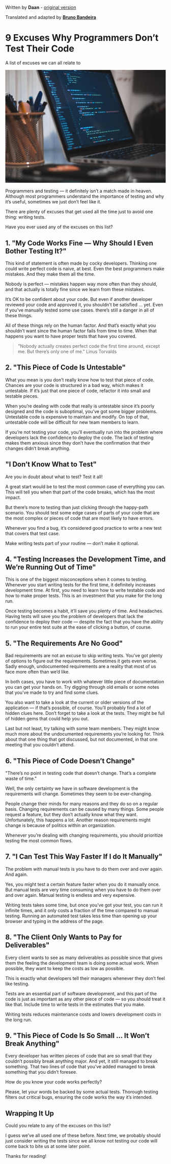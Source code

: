 Written by **Daan** - [original version](https://medium.com/better-programming/9-excuses-why-programmers-dont-test-their-code-8860a616b1b5)

Translated and adapted by [**Bruno Bandeira**](https://github.com/brunobandev/translated-code)

# 9 Excuses Why Programmers Don’t Test Their Code
A list of excuses we can all relate to

![alt text](004-files/001.jpeg "Code Testing")

Programmers and testing — it definitely isn’t a match made in heaven. Although most programmers understand the importance of testing and why it’s useful, sometimes we just don’t feel like it.

There are plenty of excuses that get used all the time just to avoid one thing: writing tests.

Have you ever used any of the excuses on this list?

## 1. "My Code Works Fine — Why Should I Even Bother Testing It?"
This kind of statement is often made by cocky developers. Thinking one could write perfect code is naive, at best. Even the best programmers make mistakes. And they make them all the time.

Nobody is perfect — mistakes happen way more often than they should, and that actually is totally fine since we learn from these mistakes.

It’s OK to be confident about your code. But even if another developer reviewed your code and approved it, you shouldn’t be satisfied … yet. Even if you’ve manually tested some use cases. there’s still a danger in all of these things.

All of these things rely on the human factor. And that’s exactly what you shouldn’t want since the human factor fails from time to time. When that happens you want to have proper tests that have you covered.

> "Nobody actually creates perfect code the first time around, except me. But there’s only one of me." Linus Torvalds

## 2. "This Piece of Code Is Untestable"
What you mean is you don’t really know how to test that piece of code. Chances are your code is structured in a bad way, which makes it untestable. If it’s just that one piece of code, refactor it into small and testable pieces.

When you’re dealing with code that really is untestable since it’s poorly designed and the code is suboptimal, you’ve got some bigger problems. Untestable code is expensive to maintain and modify. On top of that, untestable code will be difficult for new team members to learn.

If you’re not testing your code, you’ll eventually run into the problem where developers lack the confidence to deploy the code. The lack of testing makes them anxious since they don’t have the confirmation that their changes didn’t break anything.

## "I Don’t Know What to Test"
Are you in doubt about what to test? Test it all!

A great start would be to test the most common case of everything you can. This will tell you when that part of the code breaks, which has the most impact.

But there’s more to testing than just clicking through the happy-path scenario. You should test some edge cases of parts of your code that are the most complex or pieces of code that are most likely to have errors.

Whenever you find a bug, it’s considered good practice to write a new test that covers that test case.

Make writing tests part of your routine — don’t make it optional.

## 4. "Testing Increases the Development Time, and We’re Running Out of Time"

This is one of the biggest misconceptions when it comes to testing. Whenever you start writing tests for the first time, it definitely increases development time. At first, you need to learn how to write testable code and how to make proper tests. This is an investment that you make for the long run.

Once testing becomes a habit, it’ll save you plenty of time. And headaches. Having tests will save you the problem of developers that lack the confidence to deploy their code — despite the fact that you have the ability to run your entire test suite at the ease of clicking a button, of course.

## 5. "The Requirements Are No Good"
Bad requirements are not an excuse to skip writing tests. You’ve got plenty of options to figure out the requirements. Sometimes it gets even worse. Sadly enough, undocumented requirements are a reality that most of us face more often than we’d like.

In both cases, you have to work with whatever little piece of documentation you can get your hands on. Try digging through old emails or some notes that you’ve made to try and find some clues.

You also want to take a look at the current or older versions of the application — if that’s possible, of course. You’ll probably find a lot of hidden clues here. Don’t forget to take a look at the tests. They might be full of hidden gems that could help you out.

Last but not least, try talking with some team members. They might know much more about the undocumented requirements you’re looking for. Think about that one thing that got discussed, but not documented, in that one meeting that you couldn’t attend.

## 6. "This Piece of Code Doesn’t Change"
"There’s no point in testing code that doesn’t change. That’s a complete waste of time."

Well, the only certainty we have in software development is the requirements will change. Sometimes they seem to be ever-changing.

People change their minds for many reasons and they do so on a regular basis. Changing requirements can be caused by many things. Some people request a feature, but they don’t actually know what they want. Unfortunately, this happens a lot. Another reason requirements might change is because of politics within an organization.

Whenever you’re dealing with changing requirements, you should prioritize testing the most common flows.

## 7. "I Can Test This Way Faster If I do It Manually"
The problem with manual tests is you have to do them over and over again. And again.

Yes, you might test a certain feature faster when you do it manually once. But manual tests are very time consuming when you have to do them over and over again. Manual testing is endless and very expensive.

Writing tests takes some time, but once you’ve got your test, you can run it infinite times, and it only costs a fraction of the time compared to manual testing. Running an automated test takes less time than opening up your browser and typing in the address of the page.

## 8. "The Client Only Wants to Pay for Deliverables" 
Every client wants to see as many deliverables as possible since that gives them the feeling the development team is doing some actual work. When possible, they want to keep the costs as low as possible.

This is exactly what developers tell their managers whenever they don’t feel like testing.

Tests are an essential part of software development, and this part of the code is just as important as any other piece of code — so you should treat it like that. Include time to write tests in the estimates that you make.

Writing tests reduces maintenance costs and lowers development costs in the long run.

## 9. "This Piece of Code Is So Small … It Won’t Break Anything"
Every developer has written pieces of code that are so small that they couldn’t possibly break anything major. And yet, it still managed to break something. That two lines of code that you’ve added managed to break something that you didn’t foresee.

How do you know your code works perfectly?

Please, let your words be backed by some actual tests. Thorough testing filters out critical bugs, ensuring the code works the way it’s intended.

## Wrapping It Up
Could you relate to any of the excuses on this list?

I guess we’ve all used one of these before. Next time, we probably should just consider writing the tests since we all know not testing our code will come back to bite us at some later point.

Thanks for reading!